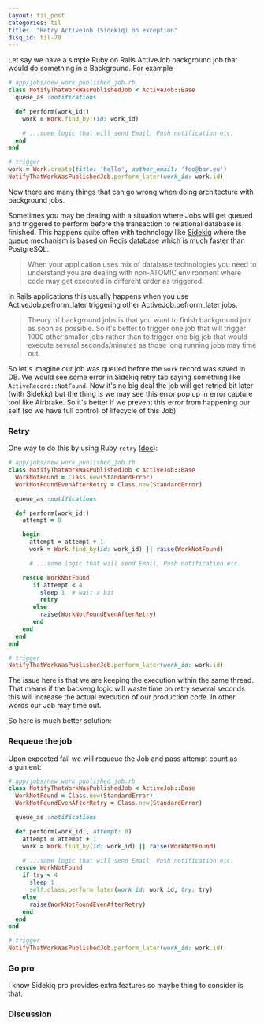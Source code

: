 ```yaml
---
layout: til_post
categories: til
title:  "Retry ActiveJob (Sidekiq) on exception"
disq_id: til-70
---
```



Let say we have a simple Ruby on Rails ActiveJob background job that
would do something in a Background. For example


```ruby
# app/jobs/new_work_published_job.rb
class NotifyThatWorkWasPublishedJob < ActiveJob::Base
  queue_as :notifications

  def perform(work_id:)
    work = Work.find_by!(id: work_id)

    # ...some logic that will send Email, Push notification etc.
  end
end

# trigger
work = Work.create(title: 'hello', author_email: 'foo@bar.eu')
NotifyThatWorkWasPublishedJob.perform_later(work_id: work.id)
```


Now there are many things that can go wrong when doing architecture with
background jobs.

Sometimes you may be dealing with a situation where
Jobs will get queued and triggered to perform before the transaction to
relational database is finished. This happens quite often with
technology like [Sidekiq](https://github.com/mperham/sidekiq) where the queue mechanism is based on Redis
database which is much faster than PostgreSQL.

> When your application uses mix of database technologies you need to understand you are dealing with non-ATOMIC environment where code may get executed in different order as triggered.

In Rails applications this usually happens when you use
ActiveJob.pefrorm_later triggering other ActiveJob.pefrorm_later jobs.

> Theory of background jobs is that you want to finish background job as soon as possible. So
> it's better to trigger one job that will trigger 1000 other smaller jobs
> rather than to trigger one big job that would execute several
> seconds/minutes as those long running jobs may time out.


So let's imagine our job was queued before the `work` record was
saved in DB. We would see some error in Sidekiq retry tab saying something
like `ActiveRecord::NotFound`. Now it's no big deal the job will get
retried bit later (with Sidekiq) but the thing is we may see this error
pop up in error capture tool like Airbrake. So it's better if we prevent
this error from  happening our self (so we have full controll of
lifecycle of this Job)



### Retry

One way to do this by using Ruby `retry` ([doc](https://docs.ruby-lang.org/en/2.4.0/syntax/exceptions_rdoc.html)):


```ruby
# app/jobs/new_work_published_job.rb
class NotifyThatWorkWasPublishedJob < ActiveJob::Base
  WorkNotFound = Class.new(StandardError)
  WorkNotFoundEvenAfterRetry = Class.new(StandardError)

  queue_as :notifications

  def perform(work_id:)
    attempt = 0

    begin
      attempt = attempt + 1
      work = Work.find_by(id: work_id) || raise(WorkNotFound)

      # ...some logic that will send Email, Push notification etc.

    rescue WorkNotFound
       if attempt < 4
         sleep 1  # wait a bit
         retry
       else
         raise(WorkNotFoundEvenAfterRetry)
       end
    end
  end
end

# trigger
NotifyThatWorkWasPublishedJob.perform_later(work_id: work.id)
```

The issue here is that we are keeping the execution within the same
thread. That means if the backeng logic will waste time on retry several
seconds this will increase the actual execution of our production code.
In other words our Job may time out.


So here is much better solution:

### Requeue the job

Upon expected fail we will requeue the Job and pass attempt count as
argument:


```ruby
# app/jobs/new_work_published_job.rb
class NotifyThatWorkWasPublishedJob < ActiveJob::Base
  WorkNotFound = Class.new(StandardError)
  WorkNotFoundEvenAfterRetry = Class.new(StandardError)

  queue_as :notifications

  def perform(work_id:, attempt: 0)
    attempt = attempt + 1
    work = Work.find_by(id: work_id) || raise(WorkNotFound)

    # ...some logic that will send Email, Push notification etc.
  rescue WorkNotFound
    if try < 4
      sleep 1
      self.class.perform_later(work_id: work_id, try: try)
    else
      raise(WorkNotFoundEvenAfterRetry)
    end
  end
end

# trigger
NotifyThatWorkWasPublishedJob.perform_later(work_id: work.id)
```

### Go pro

I know Sidekiq pro provides extra features so maybe thing to consider is
that.

### Discussion


